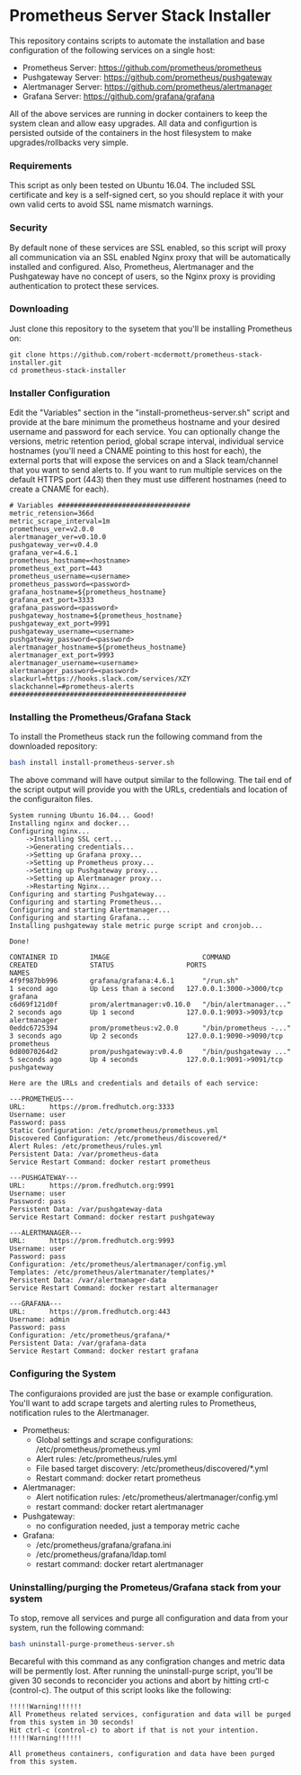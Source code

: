 # Prometheus Server Stack Installer 

This repository contains scripts to automate the installation and base configuration of the following services on a single host:

- Prometheus Server: https://github.com/prometheus/prometheus
- Pushgateway Server: https://github.com/prometheus/pushgateway
- Alertmanager Server: https://github.com/prometheus/alertmanager
- Grafana Server: https://github.com/grafana/grafana

All of the above services are running in docker containers to keep the system clean and allow easy upgrades. All data and configurtion is persisted outside of the containers in the host filesystem to make upgrades/rollbacks very simple. 

### Requirements

This script as only been tested on Ubuntu 16.04. The included SSL certificate and key is a self-signed cert, so you should replace it with your own valid certs to avoid SSL name mismatch warnings.

### Security

By default none of these services are SSL enabled, so this script will proxy all communication via an SSL enabled Nginx proxy that will be automatically installed and configured. Also, Prometheus, Alertmanager and the Pushgateway have no concept of users, so the Nginx proxy is providing authentication to protect these services.


### Downloading

Just clone this repository to the sysetem that you'll be installing Prometheus on:

```
git clone https://github.com/robert-mcdermott/prometheus-stack-installer.git 
cd prometheus-stack-installer
```

### Installer Configuration

Edit the "Variables" section in the "install-prometheus-server.sh" script and provide at the bare minimum the prometheus hostname and your desired username and password for each service. You can optionally change the versions, metric retention period, global scrape interval, individual service hostnames (you'll need a CNAME pointing to this host for each), the external ports that will expose the services on and a Slack team/channel that you want to send alerts to. If you want to run multiple services on the default HTTPS port (443) then they must use different hostnames (need to create a CNAME for each). 

```
# Variables #################################
metric_retension=366d
metric_scrape_interval=1m
prometheus_ver=v2.0.0
alertmanager_ver=v0.10.0
pushgateway_ver=v0.4.0
grafana_ver=4.6.1
prometheus_hostname=<hostname>
prometheus_ext_port=443
prometheus_username=<username>
prometheus_password=<password>
grafana_hostname=${prometheus_hostname}
grafana_ext_port=3333
grafana_password=<password>
pushgateway_hostname=${prometheus_hostname}
pushgateway_ext_port=9991
pushgateway_username=<username>
pushgateway_password=<password>
alertmanager_hostname=${prometheus_hostname}
alertmanager_ext_port=9993
alertmanager_username=<username>
alertmanager_password=<password>
slackurl=https://hooks.slack.com/services/XZY
slackchannel=#prometheus-alerts
############################################
```

### Installing the Prometheus/Grafana Stack

To install the Prometheus stack run the following command from the downloaded repository:

```bash
bash install install-prometheus-server.sh
```

The above command will have output similar to the following. The tail end of the script output will provide you with the URLs, credentials and location of the configuraiton files.

```
System running Ubuntu 16.04... Good!
Installing nginx and docker...
Configuring nginx...
	->Installing SSL cert...
	->Generating credentials...
	->Setting up Grafana proxy...
	->Setting up Prometheus proxy...
	->Setting up Pushgateway proxy...
	->Setting up Alertmanager proxy...
	->Restarting Nginx...
Configuring and starting Pushgateway...
Configuring and starting Prometheus...
Configuring and starting Alertmanager...
Configuring and starting Grafana...
Installing pushgateway stale metric purge script and cronjob...

Done!

CONTAINER ID        IMAGE                       COMMAND                  CREATED             STATUS                  PORTS                      NAMES
4f9f987bb996        grafana/grafana:4.6.1       "/run.sh"                1 second ago        Up Less than a second   127.0.0.1:3000->3000/tcp   grafana
c6d69f121d0f        prom/alertmanager:v0.10.0   "/bin/alertmanager..."   2 seconds ago       Up 1 second             127.0.0.1:9093->9093/tcp   alertmanager
0eddc6725394        prom/prometheus:v2.0.0      "/bin/prometheus -..."   3 seconds ago       Up 2 seconds            127.0.0.1:9090->9090/tcp   prometheus
0d80070264d2        prom/pushgateway:v0.4.0     "/bin/pushgateway ..."   5 seconds ago       Up 4 seconds            127.0.0.1:9091->9091/tcp   pushgateway

Here are the URLs and credentials and details of each service:

---PROMETHEUS---
URL:      https://prom.fredhutch.org:3333
Username: user
Password: pass
Static Configuration: /etc/prometheus/prometheus.yml
Discovered Configuration: /etc/prometheus/discovered/*
Alert Rules: /etc/prometheus/rules.yml
Persistent Data: /var/prometheus-data
Service Restart Command: docker restart prometheus

---PUSHGATEWAY---
URL:      https://prom.fredhutch.org:9991
Username: user
Password: pass
Persistent Data: /var/pushgateway-data
Service Restart Command: docker restart pushgateway

---ALERTMANAGER---
URL:      https://prom.fredhutch.org:9993
Username: user
Password: pass
Configuration: /etc/prometheus/alertmanager/config.yml
Templates: /etc/prometheus/alertmanater/templates/*
Persistent Data: /var/alertmanager-data
Service Restart Command: docker restart altermanager

---GRAFANA---
URL:      https://prom.fredhutch.org:443
Username: admin
Password: pass
Configuration: /etc/prometheus/grafana/*
Persistent Data: /var/grafana-data
Service Restart Command: docker restart grafana

```

### Configuring the System

The configuraions provided are just the base or example configuration. You'll want to add scrape targets and alerting rules to Prometheus, notification rules to the Alertmanager.

- Prometheus:
  - Global settings and scrape configurations: /etc/prometheus/prometheus.yml
  - Alert rules: /etc/prometheus/rules.yml 
  - File based target discovery: /etc/prometheus/discovered/*.yml
  - Restart command: docker retart prometheus
- Alertmanager:
  - Alert notification rules: /etc/prometheus/alertmanager/config.yml 
  - restart command: docker retart alertmanager 
- Pushgateway:
  - no configuration needed, just a temporay metric cache 
- Grafana:
  - /etc/prometheus/grafana/grafana.ini 
  - /etc/prometheus/grafana/ldap.toml 
  - restart command: docker retart alertmanager 


### Uninstalling/purging the Prometeus/Grafana stack from your system 

To stop, remove all services and purge all configuration and data from your system, run the following command:

```bash
bash uninstall-purge-prometheus-server.sh
```

Becareful with this command as any configration changes and metric data will be permently lost. After running the uninstall-purge script, you'll be given 30 seconds to reconcider you actions and abort by hitting crtl-c (control-c). The output of this script looks like the following:

```
!!!!!Warning!!!!!!
All Prometheus related services, configuration and data will be purged from this system in 30 seconds!
Hit ctrl-c (control-c) to abort if that is not your intention.
!!!!!Warning!!!!!!

All prometheus containers, configuration and data have been purged from this system.
```

